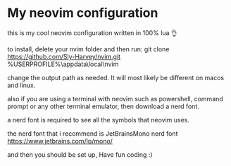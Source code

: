 #  My neovim configuration

this is my cool neovim configuration written in 100% lua 👌

to install, delete your nvim folder and then run: git clone https://github.com/Sly-Harvey/nvim.git %USERPROFILE%\appdata\local\nvim

change the output path as needed. It will most likely be different on macos and linux.

also if you are using a terminal with neovim such as powershell, command prompt or any other terminal emulator, then download a nerd font.

a nerd font is required to see all the symbols that neovim uses.

the nerd font that i recommend is JetBrainsMono nerd font https://www.jetbrains.com/lp/mono/

and then you should be set up, Have fun coding :)
